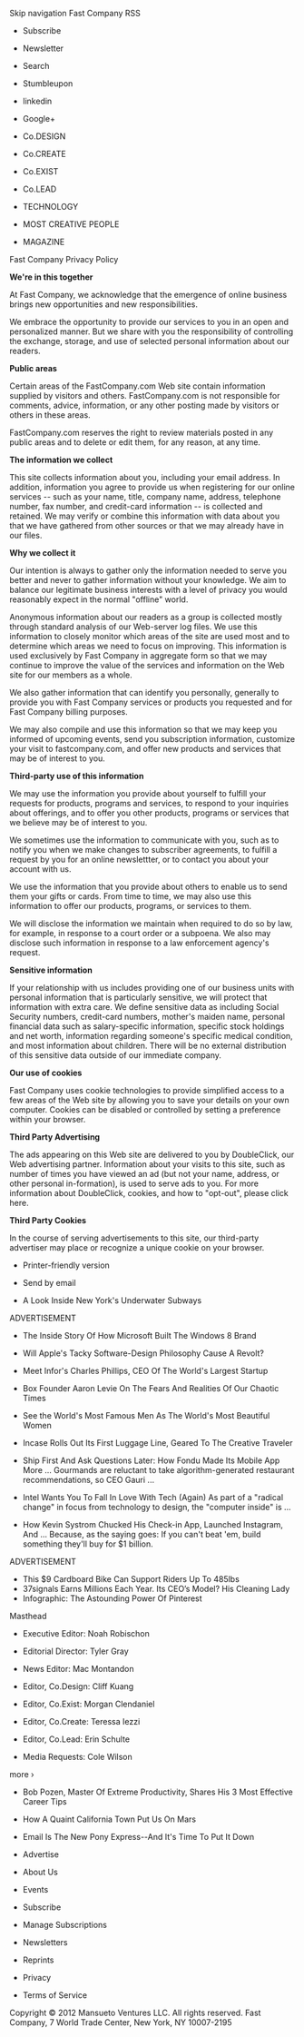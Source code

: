 Skip navigation Fast Company RSS

*   Subscribe
*   Newsletter
*   Search

*   Stumbleupon
*   linkedin
*   Google+

*   Co.DESIGN
*   Co.CREATE
*   Co.EXIST
*   Co.LEAD
*   TECHNOLOGY
*   MOST CREATIVE PEOPLE
*   MAGAZINE

Fast Company Privacy Policy

**We're in this together**

At Fast Company, we acknowledge that the emergence of online business brings new opportunities and new responsibilities.

We embrace the opportunity to provide our services to you in an open and personalized manner. But we share with you the responsibility of controlling the exchange, storage, and use of selected personal information about our readers.

**Public areas**

Certain areas of the FastCompany.com Web site contain information supplied by visitors and others. FastCompany.com is not responsible for comments, advice, information, or any other posting made by visitors or others in these areas.

FastCompany.com reserves the right to review materials posted in any public areas and to delete or edit them, for any reason, at any time.

**The information we collect**

This site collects information about you, including your email address. In addition, information you agree to provide us when registering for our online services -- such as your name, title, company name, address, telephone number, fax number, and credit-card information -- is collected and retained. We may verify or combine this information with data about you that we have gathered from other sources or that we may already have in our files.

**Why we collect it**

Our intention is always to gather only the information needed to serve you better and never to gather information without your knowledge. We aim to balance our legitimate business interests with a level of privacy you would reasonably expect in the normal "offline" world.

Anonymous information about our readers as a group is collected mostly through standard analysis of our Web-server log files. We use this information to closely monitor which areas of the site are used most and to determine which areas we need to focus on improving. This information is used exclusively by Fast Company in aggregate form so that we may continue to improve the value of the services and information on the Web site for our members as a whole.

We also gather information that can identify you personally, generally to provide you with Fast Company services or products you requested and for Fast Company billing purposes.

We may also compile and use this information so that we may keep you informed of upcoming events, send you subscription information, customize your visit to fastcompany.com, and offer new products and services that may be of interest to you.

**Third-party use of this information**

We may use the information you provide about yourself to fulfill your requests for products, programs and services, to respond to your inquiries about offerings, and to offer you other products, programs or services that we believe may be of interest to you.

We sometimes use the information to communicate with you, such as to notify you when we make changes to subscriber agreements, to fulfill a request by you for an online newslettter, or to contact you about your account with us.

We use the information that you provide about others to enable us to send them your gifts or cards. From time to time, we may also use this information to offer our products, programs, or services to them.

We will disclose the information we maintain when required to do so by law, for example, in response to a court order or a subpoena. We also may disclose such information in response to a law enforcement agency's request.

**Sensitive information**

If your relationship with us includes providing one of our business units with personal information that is particularly sensitive, we will protect that information with extra care. We define sensitive data as including Social Security numbers, credit-card numbers, mother's maiden name, personal financial data such as salary-specific information, specific stock holdings and net worth, information regarding someone's specific medical condition, and most information about children. There will be no external distribution of this sensitive data outside of our immediate company.

**Our use of cookies**

Fast Company uses cookie technologies to provide simplified access to a few areas of the Web site by allowing you to save your details on your own computer. Cookies can be disabled or controlled by setting a preference within your browser.

**Third Party Advertising**

The ads appearing on this Web site are delivered to you by DoubleClick, our Web advertising partner. Information about your visits to this site, such as number of times you have viewed an ad (but not your name, address, or other personal in-formation), is used to serve ads to you. For more information about DoubleClick, cookies, and how to "opt-out", please click here.

**Third Party Cookies**

In the course of serving advertisements to this site, our third-party advertiser may place or recognize a unique cookie on your browser.

*   Printer-friendly version
*   Send by email

*   A Look Inside New York's Underwater Subways

ADVERTISEMENT

*   The Inside Story Of How Microsoft Built The Windows 8 Brand
*   Will Apple's Tacky Software-Design Philosophy Cause A Revolt?
*   Meet Infor's Charles Phillips, CEO Of The World's Largest Startup

*   Box Founder Aaron Levie On The Fears And Realities Of Our Chaotic Times
*   See the World's Most Famous Men As The World's Most Beautiful Women
*   Incase Rolls Out Its First Luggage Line, Geared To The Creative Traveler

*   Ship First And Ask Questions Later: How Fondu Made Its Mobile App More ... Gourmands are reluctant to take algorithm-generated restaurant recommendations, so CEO Gauri ...
*   Intel Wants You To Fall In Love With Tech (Again) As part of a "radical change" in focus from technology to design, the "computer inside" is ...
*   How Kevin Systrom Chucked His Check-in App, Launched Instagram, And ... Because, as the saying goes: If you can't beat 'em, build something they'll buy for $1 billion.

ADVERTISEMENT

*   This $9 Cardboard Bike Can Support Riders Up To 485lbs
*   37signals Earns Millions Each Year. Its CEO’s Model? His Cleaning Lady
*   Infographic: The Astounding Power Of Pinterest

Masthead

*   Executive Editor: Noah Robischon
    
*   Editorial Director: Tyler Gray
    
*   News Editor: Mac Montandon
    
*   Editor, Co.Design: Cliff Kuang
    
*   Editor, Co.Exist: Morgan Clendaniel
    
*   Editor, Co.Create: Teressa Iezzi
    
*   Editor, Co.Lead: Erin Schulte
    
*   Media Requests: Cole Wilson
    

more ›

*   Bob Pozen, Master Of Extreme Productivity, Shares His 3 Most Effective Career Tips
*   How A Quaint California Town Put Us On Mars
*   Email Is The New Pony Express--And It's Time To Put It Down

*   Advertise
*   About Us
*   Events
*   Subscribe
*   Manage Subscriptions
*   Newsletters
*   Reprints
*   Privacy
*   Terms of Service

Copyright © 2012 Mansueto Ventures LLC. All rights reserved. Fast Company, 7 World Trade Center, New York, NY 10007-2195